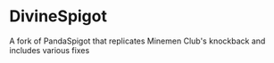 # DivineSpigot
A fork of PandaSpigot that replicates Minemen Club's knockback and includes various fixes
